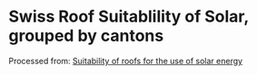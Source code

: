 # Swiss Roof Suitablility of Solar, grouped by cantons

Processed from: [Suitability of roofs for the use of solar energy](https://opendata.swiss/en/dataset/eignung-von-hausdachern-fur-die-nutzung-von-sonnenenergie)
